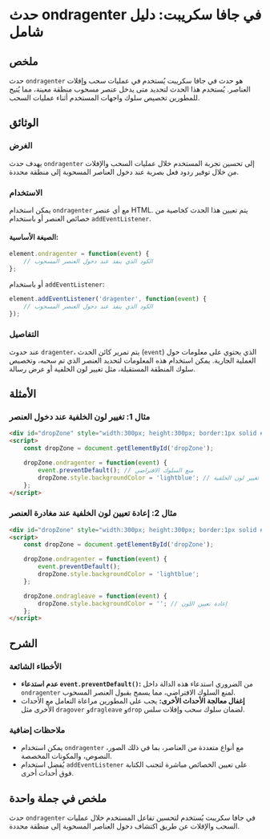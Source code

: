 <!--
Meta Description: # حدث ondragenter في جافا سكريبت: دليل شامل ## ملخص حدث `ondragenter` هو حدث في جافا سكريبت يُستخدم في عمليات سحب وإفلات العناصر. يُستخدم هذا الحدث لت...
Meta Keywords: dropzone, ondragenter, event, العنصر, عند
-->

# حدث ondragenter في جافا سكريبت: دليل شامل

## ملخص
حدث `ondragenter` هو حدث في جافا سكريبت يُستخدم في عمليات سحب وإفلات العناصر. يُستخدم هذا الحدث لتحديد متى يدخل عنصر مسحوب منطقة معينة، مما يُتيح للمطورين تخصيص سلوك واجهات المستخدم أثناء عمليات السحب.

## الوثائق
### الغرض
يهدف حدث `ondragenter` إلى تحسين تجربة المستخدم خلال عمليات السحب والإفلات من خلال توفير ردود فعل بصرية عند دخول العناصر المسحوبة إلى منطقة محددة.

### الاستخدام
يمكن استخدام `ondragenter` مع أي عنصر HTML. يتم تعيين هذا الحدث كخاصية من خصائص العنصر أو باستخدام `addEventListener`. 

#### الصيغة الأساسية:
```javascript
element.ondragenter = function(event) {
    // الكود الذي ينفذ عند دخول العنصر المسحوب
};
```

أو باستخدام `addEventListener`:
```javascript
element.addEventListener('dragenter', function(event) {
    // الكود الذي ينفذ عند دخول العنصر المسحوب
});
```

### التفاصيل
عند حدوث `dragenter`، يتم تمرير كائن الحدث (`event`) الذي يحتوي على معلومات حول العملية الجارية. يمكن استخدام هذه المعلومات لتحديد العنصر الذي تم سحبه، وتخصيص سلوك المنطقة المستقبلة، مثل تغيير لون الخلفية أو عرض رسالة.

## الأمثلة
### مثال 1: تغيير لون الخلفية عند دخول العنصر
```html
<div id="dropZone" style="width:300px; height:300px; border:1px solid #000;"></div>
<script>
    const dropZone = document.getElementById('dropZone');

    dropZone.ondragenter = function(event) {
        event.preventDefault(); // منع السلوك الافتراضي
        dropZone.style.backgroundColor = 'lightblue'; // تغيير لون الخلفية
    };
</script>
```

### مثال 2: إعادة تعيين لون الخلفية عند مغادرة العنصر
```html
<div id="dropZone" style="width:300px; height:300px; border:1px solid #000;"></div>
<script>
    const dropZone = document.getElementById('dropZone');

    dropZone.ondragenter = function(event) {
        event.preventDefault();
        dropZone.style.backgroundColor = 'lightblue';
    };

    dropZone.ondragleave = function(event) {
        dropZone.style.backgroundColor = ''; // إعادة تعيين اللون
    };
</script>
```

## الشرح
### الأخطاء الشائعة
- **عدم استدعاء `event.preventDefault()`:** من الضروري استدعاء هذه الدالة داخل `ondragenter` لمنع السلوك الافتراضي، مما يسمح بقبول العنصر المسحوب.
- **إغفال معالجة الأحداث الأخرى:** يجب على المطورين مراعاة التعامل مع الأحداث الأخرى مثل `dragover` و`dragleave` و`drop` لضمان سلوك سحب وإفلات سلس.

### ملاحظات إضافية
- يمكن استخدام `ondragenter` مع أنواع متعددة من العناصر، بما في ذلك الصور، النصوص، والمكونات المخصصة.
- يُفضل استخدام `addEventListener` على تعيين الخصائص مباشرة لتجنب الكتابة فوق أحداث أخرى.

## ملخص في جملة واحدة
حدث `ondragenter` في جافا سكريبت يُستخدم لتحسين تفاعل المستخدم خلال عمليات السحب والإفلات عن طريق اكتشاف دخول العناصر المسحوبة إلى منطقة محددة.